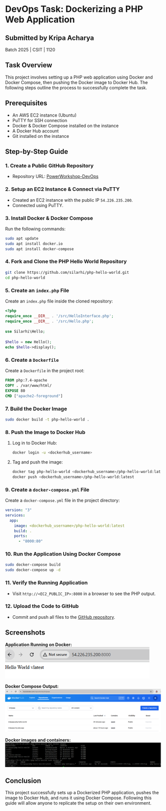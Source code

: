 # DevOps Task: Dockerizing a PHP Web Application

## Submitted by Kripa Acharya  
Batch 2025 | CSIT | 1120  

## Task Overview
This project involves setting up a PHP web application using Docker and Docker Compose, then pushing the Docker image to Docker Hub. The following steps outline the process to successfully complete the task.

## Prerequisites
- An AWS EC2 instance (Ubuntu)
- PuTTY for SSH connection
- Docker & Docker Compose installed on the instance
- A Docker Hub account
- Git installed on the instance

## Step-by-Step Guide

### 1. Create a Public GitHub Repository
- Repository URL: [PowerWorkshop-DevOps](https://github.com/kripaa7/powerworkshop-DevOps)

### 2. Setup an EC2 Instance & Connect via PuTTY
- Created an EC2 instance with the public IP `54.226.235.200`.
- Connected using PuTTY.

### 3. Install Docker & Docker Compose
Run the following commands:
```sh
sudo apt update
sudo apt install docker.io
sudo apt install docker-compose
```

### 4. Fork and Clone the PHP Hello World Repository
```sh
git clone https://github.com/silarhi/php-hello-world.git
cd php-hello-world
```

### 5. Create an `index.php` File
Create an `index.php` file inside the cloned repository:
```php
<?php
require_once __DIR__ . '/src/HelloInterface.php';
require_once __DIR__ . '/src/Hello.php';

use Silarhi\Hello;

$hello = new Hello();
echo $hello->display();
```

### 6. Create a `Dockerfile`
Create a `Dockerfile` in the project root:
```dockerfile
FROM php:7.4-apache
COPY . /var/www/html/
EXPOSE 80
CMD ["apache2-foreground"]
```

### 7. Build the Docker Image
```sh
sudo docker build -t php-hello-world .
```

### 8. Push the Image to Docker Hub
1. Log in to Docker Hub:
    ```sh
    docker login -u <dockerhub_username>
    ```
2. Tag and push the image:
    ```sh
    docker tag php-hello-world <dockerhub_username>/php-hello-world:latest
    docker push <dockerhub_username>/php-hello-world:latest
    ```

### 9. Create a `docker-compose.yml` File
Create a `docker-compose.yml` file in the project directory:
```yaml
version: "3"
services:
  app:
    image: <dockerhub_username>/php-hello-world:latest
    build: .
    ports:
      - "8000:80"
```

### 10. Run the Application Using Docker Compose
```sh
sudo docker-compose build
sudo docker-compose up -d
```

### 11. Verify the Running Application
- Visit `http://<EC2_PUBLIC_IP>:8000` in a browser to see the PHP output.

### 12. Upload the Code to GitHub
- Commit and push all files to the [GitHub repository](https://github.com/kripaa7/powerworkshop-DevOps).

## Screenshots
**Application Running on Docker:**
![image](images/app%20running.png)

**Docker Compose Output:**
![image](images/dockerhub.png)

**Docker images and containers:**
![image](images/docker%20images%20and%20containers.png)
## Conclusion
This project successfully sets up a Dockerized PHP application, pushes the image to Docker Hub, and runs it using Docker Compose. Following this guide will allow anyone to replicate the setup on their own environment.
